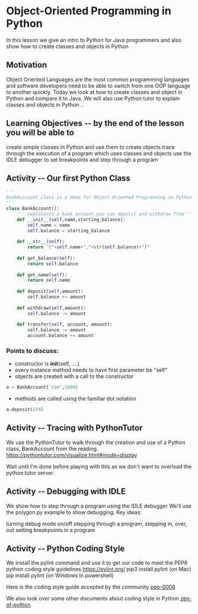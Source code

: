 # Object-Oriented Programming in Python

In this lesson we give an intro to Python for Java programmers
and also show how to create classes and objects in Python

## Motivation
Object Oriented Languages are the most common programming languages and software developers need to be able to switch from one OOP language to another quickly. Today we look at how to create classes and object in Python and compare it to Java.
We will also use Python tutor to explain classes and objects in Python ..


## Learning Objectives -- by the end of the lesson you will be able to
create simple classes in Python and use them to create objects
trace through the execution of a program which uses classes and objects
use the IDLE debugger to set breakpoints and step through a program



## Activity -- Our first Python Class
``` python
'''
BankAcccount class is a demo for Object Oriented Programming in Python
'''
class BankAccount():
    ''' represents a bank account you can deposit and withdraw from'''
    def __init__(self,name,starting_balance):
        self.name = name
        self.balance = starting_balance
        
    def __str__(self):
        return "["+self.name+","+str(self.balance)+"]"
    
    def get_balance(self):
        return self.balance
    
    def get_name(self):
        return self.name
    
    def deposit(self,amount):
        self.balance += amount
        
    def withdraw(self,amount):
        self.balance -= amount
        
    def transfer(self, account, amount):
        self.balance -= amount
        account.balance += amount
```

### Points to discuss:

* constructor is __init__(self, ....)
* every instance method needs to have first parameter be "self"
* objects are created with a call to the constructor
``` python 
a = BankAccount('tim',1000)
```
* methods are called using the familiar dot notation
``` python
a.deposit(234)
```



## Activity -- Tracing with PythonTutor
We use the PythonTutor to walk through the creation and use of a Python class, BankAccount from the reading.
https://pythontutor.com/visualize.html#mode=display

Wait until I'm done before playing with this as we don't want to overload the python tutor server.



## Activity -- Debugging with IDLE
We show how to step through a program using the IDLE debugger
We'll use the polygon.py example to show debugging.
Key ideas:

turning debug mode on/off
stepping through a program, stepping in, over, out
setting breakpoints in a program

## Activity -- Python Coding Style
We install the pylint command and use it to get our code to meet the PEP8 python coding style guidelines
https://pylint.org/
pip3 install pylint     (on Mac)
pip install pylint    (on Windows in powershell)

Here is the coding style guide accepted by the community
[pep-0008](https://www.python.org/dev/peps/pep-0008/)

We also look over some other documents about coding style in Python
[zen-of-python](https://docs.python-guide.org/writing/style/#zen-of-python)



